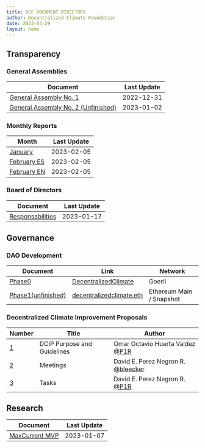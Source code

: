 ```yaml
---
title: DCF DOCUMENT DIRECTORY 
author: Decentralized Climate Foundation
date: 2023-03-29
layout: home
---
```



## Transparency

### General Assemblies

| Document | Last Update |
| -------- | -------- |
| [General Assembly No. 1](/general_assemblies/2022-12-31-GeneralAssembly1.html)| 2022-12-31 |
| [General Assembly No. 2 (Unfinished)](/general_assemblies/2023-01-02-GeneralAssembly2.html)| 2023-01-02 |

### Monthly Reports

| Month | Last Update | 
| -------- | -------- |
| [January](/monthly_reports/2023-02-05-MDCJ.html) | 2023-02-05 | 
| [February ES](/monthly_reports/2023-03-05-MDCFES.html) | 2023-02-05 |
| [February EN](/monthly_reports/2023-02-05-MDCFEN.html) | 2023-02-05 |

### Board of Directors

| Document | Last Update |
| -------- | -------- |
| [Responsabilities](/board_of_directors/2023-01-17-Responsabilities.html) | 2023-01-17 |

## Governance 

### DAO Development

| Document | Link | Network |
| -------- | -------- | -------- | 
| [Phase0](/dao_development/2023-01-25-Phase0.html)  | [DecentralizedClimate](https://client.aragon.org/#/decentralizedclimate) | Goerli
| [Phase1(unfinished)](/dao_development/2023-01-25-Phase1.html)  | [decentralizedclimate.eth](https://demo.snapshot.org/#/decentralizedclimate.eth) | Ethereum Main / Snapshot

### Decentralized Climate Improvement Proposals

| Number | Title | Author |
| -------- | -------- | -------- | 
| [ 1 ](https://dev.dcips.decentralizedclimate.org/dcips/dcip-1)  | DCIP Purpose and Guidelines | Omar Octavio Huerta Valdez [@P1R](https://github.com/P1R)
| [ 2 ](https://dev.dcips.decentralizedclimate.org/dcips/dcip-2)  | Meetings | David E. Perez Negron R. [@bleecker](https://github.com/bleeckersteker) 
| [ 3 ](https://dev.dcips.decentralizedclimate.org/dcips/dcip-3)  | Tasks | David E. Perez Negron R. [@P1R](https://github.com/P1R)

## Research

| Document | Last Update |
| -------- | -------- |
| [MaxCurrent MVP](/research/2023-01-07-MaxCurrentMVP.html) | 2023-01-07 |


